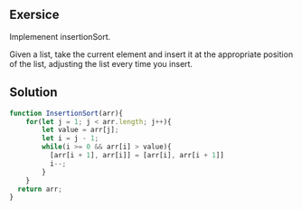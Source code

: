 ## Exersice

Implemenent insertionSort.

Given a list, take the current element and insert it at the appropriate position of the list, adjusting the list every time you insert.

## Solution

```js
function InsertionSort(arr){
    for(let j = 1; j < arr.length; j++){
        let value = arr[j];
        let i = j - 1;
        while(i >= 0 && arr[i] > value){
          [arr[i + 1], arr[i]] = [arr[i], arr[i + 1]]
          i--;
        }
    }
  return arr;
}
```